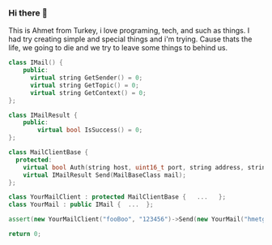 ### Hi there 👋
This is Ahmet from Turkey, i love programing, tech, and such as things. I had try creating 
simple and special things  and i'm trying. Cause thats the life, we going to die and we try
to leave some things to behind us.

``` c++
class IMail() {
    public:
      virtual string GetSender() = 0;
      virtual string GetTopic() = 0;
      virtual string GetContext() = 0;
};

class IMailResult {
    public:
        virtual bool IsSuccess() = 0;
};

class MailClientBase {
  protected:
    virtual bool Auth(string host, uint16_t port, string address, string password);
    virtual IMailResult Send(MailBaseClass mail);
};

class YourMailClient : protected MailClientBase {   ...   };
class YourMail : public IMail {  ...  };

assert(new YourMailClient("fooBoo", "123456")->Send(new YourMail("hmetgundogdu@gmail.com", "", nullptr)->IsSuccess() == false))

return 0;
```

<!--
**hmetgundogdu/hmetgundogdu** is a ✨ _special_ ✨ repository because its `README.md` (this file) appears on your GitHub profile.

Here are some ideas to get you started:

- 🔭 I’m currently working on ...
- 🌱 I’m currently learning ...
- 👯 I’m looking to collaborate on ...
- 🤔 I’m looking for help with ...
- 💬 Ask me about ...
- 📫 How to reach me: ...
- 😄 Pronouns: ...
- ⚡ Fun fact: ...
-->

